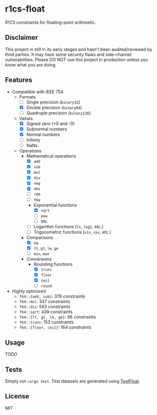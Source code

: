 # r1cs-float

R1CS constraints for floating-point arithmetic.

## Disclaimer

This project is still in its early stages and hasn't been audited/reviewed by third parties. It may have some security flaws and side-channel vulnerabilities. Please DO NOT use this project in production unless you know what you are doing.

## Features

* Compatible with IEEE 754
    * Formats
        * [ ] Single precision (`binary32`)
        * [x] Double precision (`binary64`)
        * [ ] Quadruple precision (`binary128`)
    * Values
        * [x] Signed zero (+0 and -0)
        * [x] Subnormal numbers
        * [x] Normal numbers
        * [ ] Infinity
        * [ ] NaNs
    * Operations
        * Mathematical operations
            * [x] `add`
            * [x] `sub`
            * [x] `mul`
            * [x] `div`
            * [x] `neg`
            * [x] `abs`
            * [ ] `rem`
            * [ ] `fma`
            * Exponential functions
                * [x] `sqrt`
                * [ ] `pow`
                * [ ] etc.
            * [ ] Logarithm functions (`ln`, `log2`, etc.)
            * [ ] Trigonometric functions (`sin`, `cos`, etc.)
        * Comparisons
            * [x] `eq`
            * [x] `lt`, `gt`, `le`, `ge`
            * [ ] `min`, `max`
        * Conversions
            * Rounding functions
                * [x] `trunc`
                * [x] `floor`
                * [x] `ceil`
                * [ ] `round`
* Highly optimized
    * `f64::{add, sub}`: 378 constraints
    * `f64::mul`: 347 constraints
    * `f64::div`: 563 constraints
    * `f64::sqrt`: 439 constraints
    * `f64::{lt, gt, le, ge}`: 86 constraints
    * `f64::trunc`: 153 constraints
    * `f64::{floor, ceil}`: 164 constraints

## Usage

TODO

## Tests

Simply run `cargo test`. Test datasets are generated using [TestFloat](https://github.com/ucb-bar/berkeley-testfloat-3).

## License

MIT
